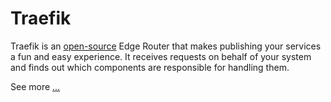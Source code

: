 # Traefik

Traefik is an [open-source](https://github.com/containous/traefik) Edge Router that makes publishing your services a fun and easy experience. It receives requests on behalf of your system and finds out which components are responsible for handling them.

See more [...](https://docs.traefik.io)
